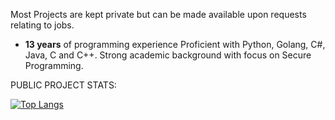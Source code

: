 Most Projects are kept private but can be made available upon requests relating to jobs.

- **13 years** of programming experience
Proficient with Python, Golang, C#, Java, C and C++.
Strong academic background with focus on Secure Programming.





PUBLIC PROJECT STATS:




[![Top Langs](https://github-readme-stats.vercel.app/api/top-langs/?username=tychurch01)](https://github.com/anuraghazra/github-readme-stats)
